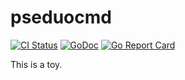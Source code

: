 # pseduocmd

[![CI Status][ci-svg]][ci-url]
[![GoDoc][godoc-svg]][godoc-url]
[![Go Report Card][goreport-svg]][goreport-url]

This is a toy.

[ci-svg]: https://github.com/pseudomuto/pseudocms/actions/workflows/ci.yaml/badge.svg?branch=main
[ci-url]: https://github.com/pseudomuto/pseudocms/actions/workflows/ci.yaml
[godoc-url]: https://pkg.go.dev/github.com/pseudomuto/pseudocms
[godoc-svg]: https://pkg.go.dev/badge/github.com/pseudomuto/pseudocms.svg
[goreport-svg]: https://goreportcard.com/badge/github.com/pseudomuto/pseudocms
[goreport-url]: https://goreportcard.com/report/github.com/pseudomuto/pseudocms
